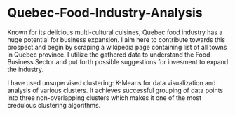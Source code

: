 # Quebec-Food-Industry-Analysis

Known for its delicious multi-cultural cuisines, Quebec food industry has a huge potential for business expansion. I aim here to contribute towards this prospect and begin by scraping a wikipedia page containing list of all towns in Quebec province. I utilize the gathered data to understand the Food Business Sector and put forth possible suggestions for invesment to expand the industry.


I have used unsupervised clustering: K-Means for data visualization and analysis of various clusters. It achieves successful grouping of data points into three non-overlapping clusters which makes it one of the most credulous clustering algorithms.
